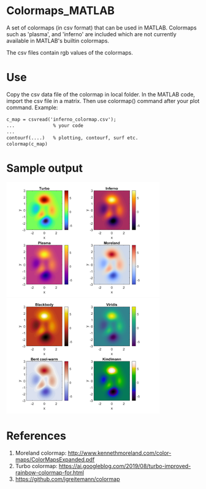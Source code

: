 # Colormaps_MATLAB
A set of colormaps (in csv format) that can be used in MATLAB. Colormaps such as 'plasma', and 'inferno' are included which are not currently available in MATLAB's builtin colormaps.

The csv files contain rgb values of the colormaps. 

# Use
Copy the csv data file of the colormap in local folder. In the MATLAB code, import the csv file in a matrix. Then use colormap() command after your plot command. Example:
```
c_map = csvread('inferno_colormap.csv');
...              % your code           
...
contourf(....)   % plotting, contourf, surf etc.
colormap(c_map)  
```
# Sample output
<p float="left">
<img src="https://github.com/zaman13/Colormaps_MATLAB/blob/master/colormap_sample.png" alt="alt text" width="400">
  <img src="https://github.com/zaman13/Colormaps_MATLAB/blob/master/colormap_sample2.png" alt="alt text" width="400">


# References
1. Moreland colormap: http://www.kennethmoreland.com/color-maps/ColorMapsExpanded.pdf
2. Turbo colormap: https://ai.googleblog.com/2019/08/turbo-improved-rainbow-colormap-for.html
3. https://github.com/jgreitemann/colormap
